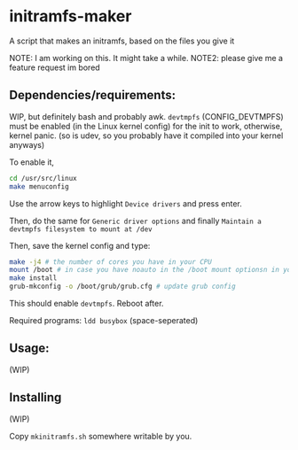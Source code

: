 # initramfs-maker
A script that makes an initramfs, based on the files you give it

NOTE: I am working on this. It might take a while.
NOTE2: please give me a feature request im bored

## Dependencies/requirements:
WIP, but definitely bash and probably awk.
`devtmpfs` (CONFIG_DEVTMPFS) must be enabled (in the Linux kernel config) for the init to work, otherwise, kernel panic. (so is udev, so you probably have it compiled into your kernel anyways)

To enable it,
```bash
cd /usr/src/linux
make menuconfig
```

Use the arrow keys to highlight `Device drivers` and press enter.

Then, do the same for `Generic driver options` and finally `Maintain a devtmpfs filesystem to mount at /dev`

Then, save the kernel config and type:

```bash
make -j4 # the number of cores you have in your CPU
mount /boot # in case you have noauto in the /boot mount optionsn in your /etc/fstab
make install
grub-mkconfig -o /boot/grub/grub.cfg # update grub config
```

This should enable `devtmpfs`. Reboot after.

Required programs: `ldd busybox` (space-seperated)

## Usage:

(WIP)





## Installing

(WIP)

Copy `mkinitramfs.sh` somewhere writable by you.
